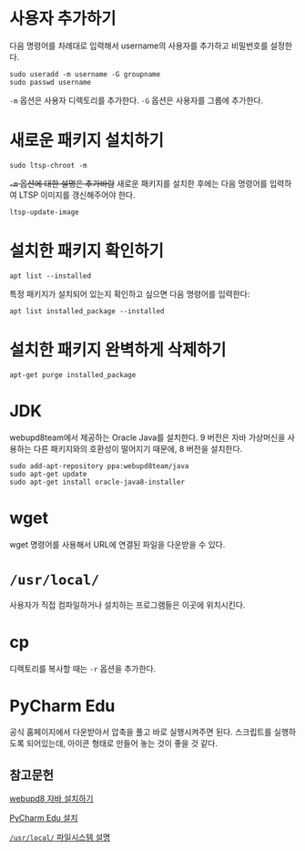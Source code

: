 # 사용자 추가하기

다음 명령어를 차례대로 입력해서 username의 사용자를 추가하고 비밀번호를 설정한다.

```
sudo useradd -m username -G groupname
sudo passwd username
```
`-m` 옵션은 사용자 디렉토리를 추가한다.
`-G` 옵션은 사용자를 그룹에 추가한다.

# 새로운 패키지 설치하기

```
sudo ltsp-chroot -m
```

~~`-m` 옵션에 대한 설명은 추가바람~~
새로운 패키지를 설치한 후에는 다음 명령어를 입력하여 LTSP 이미지를 갱신해주어야 한다.

```
ltsp-update-image
```

# 설치한 패키지 확인하기
```
apt list --installed
```

특정 패키지가 설치되어 있는지 확인하고 싶으면 다음 명령어를 입력한다:
```
apt list installed_package --installed
```

# 설치한 패키지 완벽하게 삭제하기
```
apt-get purge installed_package
```

# JDK
webupd8team에서 제공하는 Oracle Java를 설치한다. 9 버전은 자바 가상머신을 사용하는 다른 패키지와의 호환성이 떨어지기 때문에, 8 버전을 설치한다.

```
sudo add-apt-repository ppa:webupd8team/java
sudo apt-get update
sudo apt-get install oracle-java8-installer
```

# wget
wget 명령어를 사용해서 URL에 연결된 파일을 다운받을 수 있다.

# `/usr/local/`
사용자가 직접 컴파일하거나 설치하는 프로그램들은 이곳에 위치시킨다.

# cp
디렉토리를 복사할 때는 `-r` 옵션을 추가한다.

# PyCharm Edu
공식 홈페이지에서 다운받아서 압축을 풀고 바로 실행시켜주면 된다.
스크립트를 실행하도록 되어있는데, 아이콘 형태로 만들어 놓는 것이 좋을 것 같다.

## 참고문헌
[webupd8 자바 설치하기](http://www.webupd8.org/2015/02/install-oracle-java-9-in-ubuntu-linux.html)

[PyCharm Edu 설치](https://www.jetbrains.com/pycharm-edu/download/#section=windows-version)

[`/usr/local/` 파일시스템 설명](http://refspecs.linuxfoundation.org/FHS_2.3/fhs-2.3.html#USRLOCALSHARE1)
